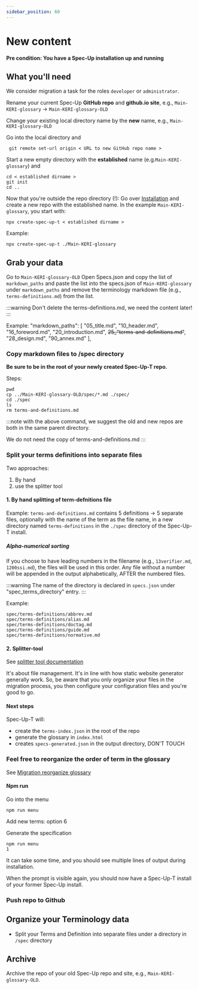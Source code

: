 ```yaml
---
sidebar_position: 60
---
```


# New content

**Pre condition: You have a Spec-Up installation up and running**

## What you'll need

We consider migration a task for the roles `developer` or `administrator`.

Rename your current Spec-Up **GitHub repo** and **github.io site**, e.g., `Main-KERI-glossary` -> `Main-KERI-glossary-OLD`

Change your existing local directory name by the **new** name, e.g., `Main-KERI-glossary-OLD`

Go into the local directory and

```
 git remote set-url origin < URL to new GitHub repo name >
 ```

Start a new empty directory with the **established** name (e.g.`Main-KERI-glossary`) and

```
cd < established dirname >
git init
cd ..
```

Now that you're outside the repo directory (!): Go over [Installation](../getting-started/installation) and create a new repo with the established name. In the example `Main-KERI-glossary`, you start with: 

```
npx create-spec-up-t < established dirname >
```

Example:
```
npx create-spec-up-t ./Main-KERI-glossary
```

## Grab your data

Go to `Main-KERI-glossary-OLD`
Open Specs.json and  copy the list of `markdown_paths` and paste the list into the specs.json of `Main-KERI-glossary` under `markdown_paths` and remove the terminology markdown file (e.g., `terms-definitions.md`) from the list. 

:::warning 
Don't delete the terms-definitions.md, we need the content later!
:::

Example:
           "markdown_paths": [
                "05_title.md",
                "10_header.md",
                "16_foreword.md",
                "20_introduction.md",
                ~~25_"terms-and-definitions.md"~~,
                "28_design.md",
                "90_annex.md"
            ],

### Copy markdown files to /spec directory


**Be sure to be in the root of your newly created Spec-Up-T repo.**

Steps:
```
pwd
cp ../Main-KERI-glossary-OLD/spec/*.md ./spec/
cd ./spec
ls
rm terms-and-definitions.md 
```

:::note
with the above command, we suggest the old and new repos are both in the same parent directory.

We do not need the copy of terms-and-definitions.md 
:::


### Split your terms definitions into separate files

Two approaches: 

1. By hand
2. use the splitter tool

#### 1. By hand splitting of term-defnitions file
Example: `terms-and-definitions.md` contains 5 definitions -> 5 separate files, optionally with the name of the term as the file name, in a new directory named `terms-definitions` in the `./spec` directory of the Spec-Up-T install.

##### Alpha-numerical sorting
If you choose to have leading numbers in the filename (e.g., `13verifier.md`, `1200ssi.md`), the files will be used in this order. Any file without a number will be appended in the output alphabetically, AFTER the numbered files.

:::warning 
The name of the directory is declared in `specs.json` under "spec_terms_directory" entry. 
:::

Example:
```
spec/terms-definitions/abbrev.md 
spec/terms-definitions/alias.md 
spec/terms-definitions/doctag.md 
spec/terms-definitions/guide.md 
spec/terms-definitions/normative.md
```
#### 2. Splitter-tool

See [splitter tool documentation](../advanced-features/tools#splitter-tool)

It's about file management. It's in line with how static website generator generally work. So, be aware that you only organize your files in the migration process, you then configure your configuration files and you're good to go. 

#### Next steps
Spec-Up-T will:

- create the `terms-index.json` in the root of the repo
- generate the glossary in `index.html`
- creates `specs-generated.json` in the output directory, DON'T TOUCH


### Feel free to reorganize the order of term in the glossary
See [Migration reorganize glossary](../advanced-features/migration#feel-free-to-reorganize-the-order-of-term-in-the-glossary)
  

#### Npm run

Go into the menu

```
npm run menu
```

Add new terms: option 6

Generate the specification

```
npm run menu
1
```

It can take some time, and you should see multiple lines of output during installation.

When the prompt is visible again, you should now have a Spec-Up-T install of your former Spec-Up install.

### Push repo to Github

## Organize your Terminology data
- Split your Terms and Definition into separate files under a directory in `/spec` directory

## Archive

Archive the repo of your old Spec-Up repo and site, e.g.,  `Main-KERI-glossary-OLD`.
